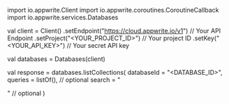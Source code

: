 import io.appwrite.Client
import io.appwrite.coroutines.CoroutineCallback
import io.appwrite.services.Databases

val client = Client()
    .setEndpoint("https://cloud.appwrite.io/v1") // Your API Endpoint
    .setProject("&lt;YOUR_PROJECT_ID&gt;") // Your project ID
    .setKey("&lt;YOUR_API_KEY&gt;") // Your secret API key

val databases = Databases(client)

val response = databases.listCollections(
    databaseId = "<DATABASE_ID>",
    queries = listOf(), // optional
    search = "<SEARCH>" // optional
)
